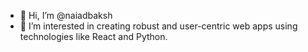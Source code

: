 - 👋 Hi, I’m @naiadbaksh
- 👀 I’m interested in creating robust and user-centric web apps using technologies like React and Python.


<!---
naiadbaksh/naiadbaksh is a ✨ special ✨ repository because its `README.md` (this file) appears on your GitHub profile.
You can click the Preview link to take a look at your changes.
--->
